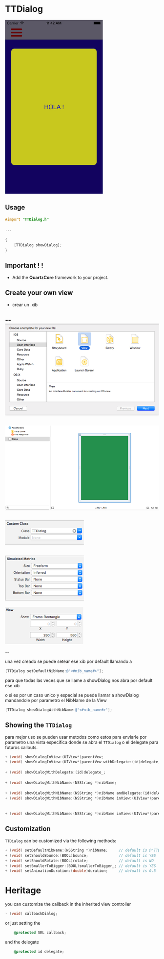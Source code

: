 # TTDialog


![Example](https://github.com/TuteTipito/TTDialog/blob/master/screenshotTTDialog.png)

## Usage
```objective-c
#import "TTDialog.h"

...

{
    [TTDialog showDialog];
}
```
## Important ! !
* Add the **QuartzCore** framework to your project.


## Create your own view

* crear un .xib

--
![00](https://github.com/TuteTipito/images/blob/master/TTDialog00.png)
--
![01](https://github.com/TuteTipito/images/blob/master/TTDialog01.png)
--
![02](https://github.com/TuteTipito/images/blob/master/TTDialog02.png)
--
![03](https://github.com/TuteTipito/images/blob/master/TTDialog03.png)
--
![04](https://github.com/TuteTipito/images/blob/master/TTDialog04.png)

--

una vez creado se puede setear ese xib por default llamando a
```objective-c
[TTDialog setDefaultNibName:@"<#nib_name#>"];
```
para que todas las veces que se llame a showDialog nos abra por default ese xib


o si es por un caso unico y especial se puede llamar a showDialog mandandole por parametro el NibName de la View
```objective-c
[TTDialog showDialogWithNibName:@"<#nib_name#>"];
```

## Showing the `TTDialog`

para mejor uso se pueden usar metodos como estos para enviarle por parametro una vista especifica donde se abra el `TTDialog` o el delegate para futuros callouts.
```objective-c
+ (void) showDialogInView:(UIView*)parentVew;
+ (void) showDialogInView:(UIView*)parentVew withDelegate:(id)delegate_ ;

+ (void) showDialogWithDelegate:(id)delegate_;

+ (void) showDialogWithNibName:(NSString *)nibName;

+ (void) showDialogWithNibName:(NSString *)nibName andDelegate:(id)delegate_;
+ (void) showDialogWithNibName:(NSString *)nibName inView:(UIView*)parentVew;


+ (void) showDialogWithNibName:(NSString *)nibName inView:(UIView*)parentVew andDelegate:(id)delegate_;
```


## Customization

`TTDialog` can be customized via the following methods:
```objective-c
+ (void) setDefaultNibName:(NSString *)nibName;     // default is @"TTDialog"
+ (void) setShouldBounce:(BOOL)bounce;              // default is YES
+ (void) setShouldRotate:(BOOL)rotate;              // default is NO
+ (void) setSmallerToBigger:(BOOL)smallerToBigger_; // default is YES
+ (void) setAnimationDuration:(double)duration;     // defualt is 0.5
```

# Heritage
you can customize the callback in the inherited view controller
```objective-c
- (void) callbackDialog;
```
or just setting the 
```objective-c
    @protected SEL callback;
```
and the delegate
```objective-c
    @protected id delegate;
```

